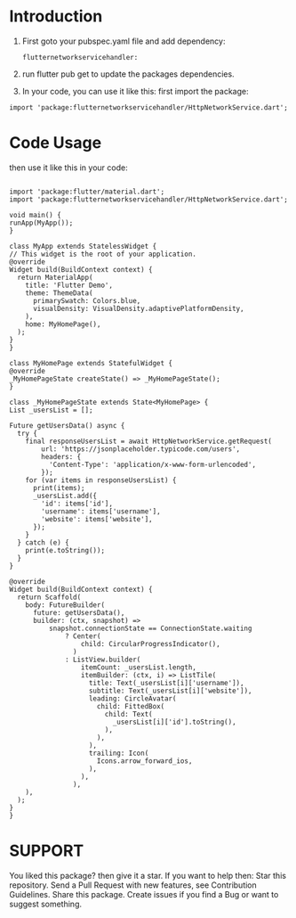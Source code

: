 # Introduction

1) First goto your pubspec.yaml file and add dependency:
   ```
   flutternetworkservicehandler:
   ```
2) run flutter pub get to update the packages dependencies.

3) In your code, you can use it like this:
  first import the package:
  ```
 import 'package:flutternetworkservicehandler/HttpNetworkService.dart';
  ```
# Code Usage
then use it like this in your code:
  ```

import 'package:flutter/material.dart';
import 'package:flutternetworkservicehandler/HttpNetworkService.dart';

void main() {
  runApp(MyApp());
}

class MyApp extends StatelessWidget {
  // This widget is the root of your application.
  @override
  Widget build(BuildContext context) {
    return MaterialApp(
      title: 'Flutter Demo',
      theme: ThemeData(
        primarySwatch: Colors.blue,
        visualDensity: VisualDensity.adaptivePlatformDensity,
      ),
      home: MyHomePage(),
    );
  }
}

class MyHomePage extends StatefulWidget {
  @override
  _MyHomePageState createState() => _MyHomePageState();
}

class _MyHomePageState extends State<MyHomePage> {
  List _usersList = [];

  Future getUsersData() async {
    try {
      final responseUsersList = await HttpNetworkService.getRequest(
          url: 'https://jsonplaceholder.typicode.com/users',
          headers: {
            'Content-Type': 'application/x-www-form-urlencoded',
          });
      for (var items in responseUsersList) {
        print(items);
        _usersList.add({
          'id': items['id'],
          'username': items['username'],
          'website': items['website'],
        });
      }
    } catch (e) {
      print(e.toString());
    }
  }

  @override
  Widget build(BuildContext context) {
    return Scaffold(
      body: FutureBuilder(
        future: getUsersData(),
        builder: (ctx, snapshot) =>
            snapshot.connectionState == ConnectionState.waiting
                ? Center(
                    child: CircularProgressIndicator(),
                  )
                : ListView.builder(
                    itemCount: _usersList.length,
                    itemBuilder: (ctx, i) => ListTile(
                      title: Text(_usersList[i]['username']),
                      subtitle: Text(_usersList[i]['website']),
                      leading: CircleAvatar(
                        child: FittedBox(
                          child: Text(
                            _usersList[i]['id'].toString(),
                          ),
                        ),
                      ),
                      trailing: Icon(
                        Icons.arrow_forward_ios,
                      ),
                    ),
                  ),
      ),
    );
  }
}
```

# SUPPORT
You liked this package? then give it a star. If you want to help then:
Star this repository.
Send a Pull Request with new features, see Contribution Guidelines.
Share this package.
Create issues if you find a Bug or want to suggest something.

